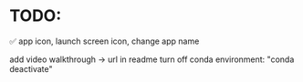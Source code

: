 #  TODO:


✅ app icon, launch screen icon, change app name

add video walkthrough -> url in readme
turn off conda environment: "conda deactivate"

